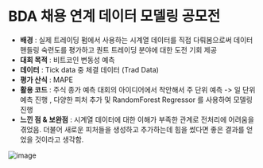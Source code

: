 # BDA 채용 연계 데이터 모델링 공모전 
- **배경** : 실제 트레이딩 펌에서 사용하는 시계열 데이터를 직접 다뤄봄으로써 데이터 핸들링 숙련도를 평가하고 퀀트 트레이딩 분야에 대한 도전 기회 제공
- **대회 목적** : 비트코인 변동성 예측
- **데이터** : Tick data 중 체결 데이터 (Trad Data)
- **평가 산식** : MAPE
- **활용 코드** : 주식 종가 예측 대회의 아이디어에서 착안해서 주 단위 예측 -> 일 단위 예측 진행 , 다양한 피처 추가 및 RandomForest Regressor 를 사용하여 모델링 진행
- **느낀 점 & 보완점** : 시계열 데이터에 대한 이해가 부족한 관계로 전처리에 어려움을 겪었음. 더불어 새로운 피처들을 생성하고 추가하는데 힘을 썼다면 좋은 결과를 얻었을 것이라고 생각함.

![image](https://github.com/sunnnny02/sunny/assets/122530193/2e11f7d8-54ef-41f9-add2-9291a67a8040)
